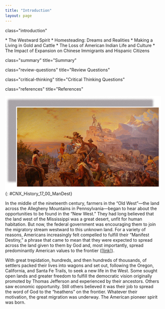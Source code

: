 ```yaml
---
title: "Introduction"
layout: page
---
```



<cnx-pi data-type="cnx.flag.introduction"> class="introduction" </cnx-pi>

<div data-type="abstract" markdown="1">
* The Westward Spirit
* Homesteading: Dreams and Realities
* Making a Living in Gold and Cattle
* The Loss of American Indian Life and Culture
* The Impact of Expansion on Chinese Immigrants and Hispanic Citizens

</div>

<cnx-pi data-type="cnx.eoc">class="summary" title="Summary"</cnx-pi>

<cnx-pi data-type="cnx.eoc">class="review-questions" title="Review Questions"</cnx-pi>

<cnx-pi data-type="cnx.eoc">class="critical-thinking" title="Critical Thinking Questions"</cnx-pi>

<cnx-pi data-type="cnx.eoc">class="references" title="References"</cnx-pi>

 ![A painting of westward expansion shows pioneer men, women, children, and mountain guides, both mounted and riding in wagons. The group heads west; several men point and gaze in the direction of their destination. The travelers are surrounded by a dramatic mountain landscape.](../resources/CNX_History_17_00_ManDest.jpg "Widely held rhetoric of the nineteenth century suggested to Americans that it was their divine right and responsibility to settle the West with Protestant democratic values. Newspaper editor Horace Greely, who coined the phrase &#x201C;Go west, young man,&#x201D; encouraged Americans to fulfill this dream. Artists of the day depicted this western expansion in idealized landscapes that bore little resemblance to the difficulties of life on the trail."){: #CNX_History_17_00_ManDest}

In the middle of the nineteenth century, farmers in the “Old West”—the land across the Allegheny Mountains in Pennsylvania—began to hear about the opportunities to be found in the “New West.” They had long believed that the land west of the Mississippi was a great desert, unfit for human habitation. But now, the federal government was encouraging them to join the migratory stream westward to this unknown land. For a variety of reasons, Americans increasingly felt compelled to fulfill their “Manifest Destiny,” a phrase that came to mean that they were expected to spread across the land given to them by God and, most importantly, spread predominantly American values to the frontier ([\[link\]](#CNX_History_17_00_ManDest)).

With great trepidation, hundreds, and then hundreds of thousands, of settlers packed their lives into wagons and set out, following the Oregon, California, and Santa Fe Trails, to seek a new life in the West. Some sought open lands and greater freedom to fulfill the democratic vision originally promoted by Thomas Jefferson and experienced by their ancestors. Others saw economic opportunity. Still others believed it was their job to spread the word of God to the “heathens” on the frontier. Whatever their motivation, the great migration was underway. The American pioneer spirit was born.


